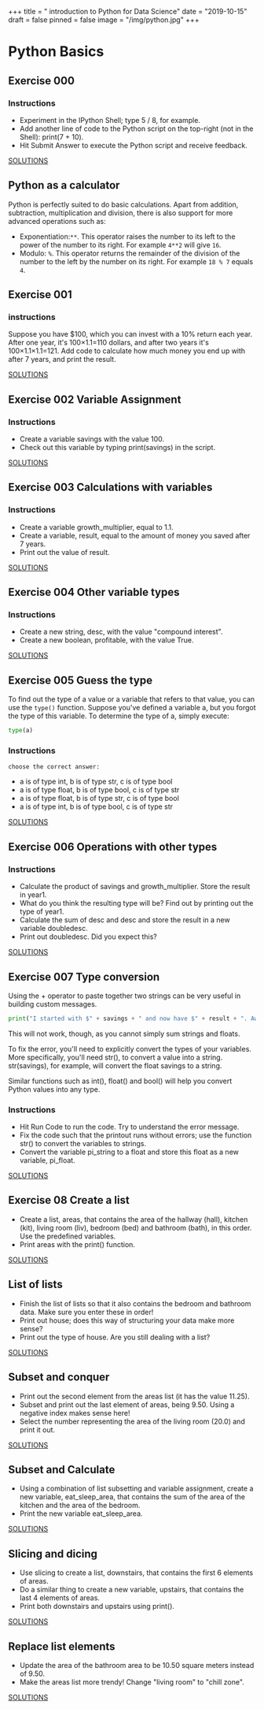 +++
title = " introduction to Python for Data Science"
date = "2019-10-15"
draft = false
pinned = false
image = "/img/python.jpg"
+++
# Python Basics
## Exercise 000
### Instructions
* Experiment in the IPython Shell; type 5 / 8, for example.
* Add another line of code to the Python script on the top-right (not in the Shell): print(7 + 10).
* Hit Submit Answer to execute the Python script and receive feedback.

[SOLUTIONS](https://github.com/chiarabdy/lernblog/tree/master/content/challenges/python/E000.py)

## Python as a calculator
Python is perfectly suited to do basic calculations. Apart from addition, subtraction, multiplication and division, there is also support for more advanced operations such as:
* Exponentiation:`` ** ``. This operator raises the number to its left to the power of the number to its right. For example ``4**2`` will give ``16``.
* Modulo: ``%``. This operator returns the remainder of the division of the number to the left by the number on its right. For example ``18 % 7`` equals ``4``.
## Exercise 001
### instructions
Suppose you have $100, which you can invest with a 10% return each year. After one year, it's 100×1.1=110 dollars, and after two years it's 100×1.1×1.1=121. Add code to calculate how much money you end up with after 7 years, and print the result.

[SOLUTIONS](https://github.com/chiarabdy/lernblog/tree/master/content/challenges/python/E001.py)

## Exercise 002 Variable Assignment
### Instructions
* Create a variable savings with the value 100.
* Check out this variable by typing print(savings) in the script.

[SOLUTIONS](https://github.com/chiarabdy/lernblog/tree/master/content/challenges/python/E002.py)

## Exercise 003 Calculations with variables
### Instructions
* Create a variable growth_multiplier, equal to 1.1.
* Create a variable, result, equal to the amount of money you saved after 7 years.
* Print out the value of result.

[SOLUTIONS](https://github.com/chiarabdy/lernblog/tree/master/content/challenges/python/E003.py)

## Exercise 004 Other variable types
### Instructions
* Create a new string, desc, with the value "compound interest".
* Create a new boolean, profitable, with the value True.

[SOLUTIONS](https://github.com/chiarabdy/lernblog/tree/master/content/challenges/python/E004.py)

## Exercise 005 Guess the type
To find out the type of a value or a variable that refers to that value, you can use the ```type()``` function. Suppose you've defined a variable a, but you forgot the type of this variable. To determine the type of a, simply execute:

```python
type(a)
```
### Instructions
    choose the correct answer:
* a is of type int, b is of type str, c is of type bool
* a is of type float, b is of type bool, c is of type str
* a is of type float, b is of type str, c is of type bool
* a is of type int, b is of type bool, c is of type str

[SOLUTIONS](https://github.com/chiarabdy/lernblog/tree/master/content/challenges/python/E005.py)

## Exercise 006 Operations with other types
### Instructions

* Calculate the product of savings and growth_multiplier. Store the result in year1.
* What do you think the resulting type will be? Find out by printing out the type of year1.
* Calculate the sum of desc and desc and store the result in a new variable doubledesc.
* Print out doubledesc. Did you expect this?

[SOLUTIONS](https://github.com/chiarabdy/lernblog/tree/master/content/challenges/python/E006.py)

## Exercise 007 Type conversion 
Using the + operator to paste together two strings can be very useful in building custom messages.
```py
print("I started with $" + savings + " and now have $" + result + ". Awesome!")
```
This will not work, though, as you cannot simply sum strings and floats.

To fix the error, you'll need to explicitly convert the types of your variables. More specifically, you'll need str(), to convert a value into a string. str(savings), for example, will convert the float savings to a string.

Similar functions such as int(), float() and bool() will help you convert Python values into any type.
### Instructions
* Hit Run Code to run the code. Try to understand the error message.
* Fix the code such that the printout runs without errors; use the function str() to convert the variables to  strings.
* Convert the variable pi_string to a float and store this float as a new variable, pi_float.

[SOLUTIONS](https://github.com/chiarabdy/lernblog/tree/master/content/challenges/python/E007.py)

## Exercise 08 Create a list
* Create a list, areas, that contains the area of the hallway (hall), kitchen (kit), living room (liv),
  bedroom (bed) and bathroom (bath), in this order. Use the predefined variables.
* Print areas with the print() function.

[SOLUTIONS](https://github.com/chiarabdy/lernblog/tree/master/content/challenges/python/E008.py)

## List of lists

* Finish the list of lists so that it also contains the bedroom and bathroom data. Make sure you enter these in order!
* Print out house; does this way of structuring your data make more sense?
* Print out the type of house. Are you still dealing with a list?

[SOLUTIONS](https://github.com/chiarabdy/lernblog/tree/master/content/challenges/python/E009.py)

## Subset and conquer
* Print out the second element from the areas list (it has the value 11.25).
* Subset and print out the last element of areas, being 9.50. Using a negative index makes sense here!
* Select the number representing the area of the living room (20.0) and print it out.

[SOLUTIONS](https://github.com/chiarabdy/lernblog/tree/master/content/challenges/python/E010.py)

## Subset and Calculate
* Using a combination of list subsetting and variable assignment, create a new variable, eat_sleep_area, that contains the sum of the area of the kitchen and the area of the bedroom.
* Print the new variable eat_sleep_area.

[SOLUTIONS](https://github.com/chiarabdy/lernblog/tree/master/content/challenges/python/E011.py)

## Slicing and dicing
* Use slicing to create a list, downstairs, that contains the first 6 elements of areas.
* Do a similar thing to create a new variable, upstairs, that contains the last 4 elements of areas.
* Print both downstairs and upstairs using print().

[SOLUTIONS](https://github.com/chiarabdy/lernblog/tree/master/content/challenges/python/E012.py)

## Replace list elements

* Update the area of the bathroom area to be 10.50 square meters instead of 9.50.
* Make the areas list more trendy! Change "living room" to "chill zone".

[SOLUTIONS](https://github.com/chiarabdy/lernblog/tree/master/content/challenges/python/E013.py)
